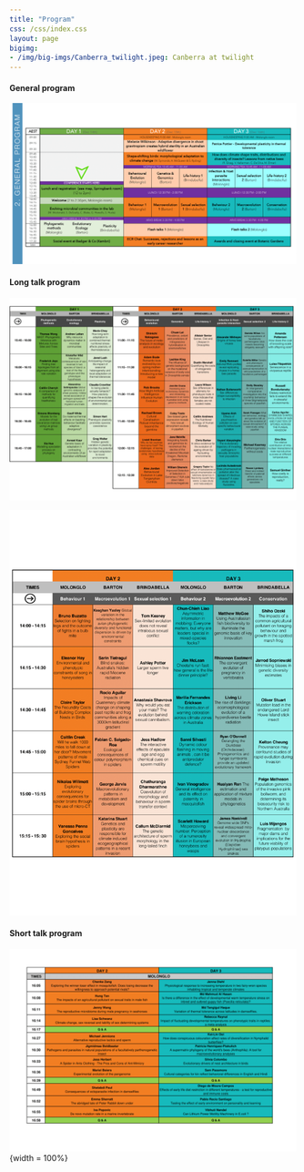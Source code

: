 ```yaml
---
title: "Program"
css: /css/index.css
layout: page
bigimg:
- /img/big-imgs/Canberra_twilight.jpeg: Canberra at twilight
---
```


#### General program

![](pngs/Program_summary.png)

#### Long talk program

![](pngs/Long_talks_1.png)

![](pngs//Long_talks_2.png)

#### Short talk program

![](pngs/3min_2022.png){width = 100%}